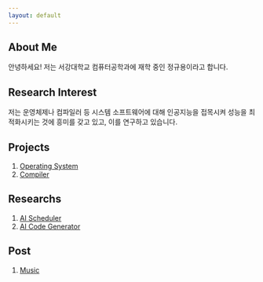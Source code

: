 ```yaml
---
layout: default
---
```


## About Me

안녕하세요! 저는 서강대학교 컴퓨터공학과에 재학 중인 정규용이라고 합니다.

## Research Interest

저는 운영체제나 컴파일러 등 시스템 소프트웨어에 대해 인공지능을 접목시켜 성능을 최적화시키는 것에 흥미를 갖고 있고, 이를 연구하고 있습니다.

## Projects

1. [Operating System](_projects/Operating_System.md)
2. [Compiler](_projects/Compiler.md)

## Researchs

1. [AI Scheduler](_researchs/AI_Scheduler.md)
2. [AI Code Generator](_researchs/AI_Code_Generator.md)

## Post

1. [Music](_posts/music/index.md)

<!--
## Publications

1. F.Bar, J.Doe: Effects of having a placeholder of a name
2. S.Holmes, J.Watson: Consequences of living with a sociopath in London

## Typography

This is a [link](http://google.com). Something *italics* and something **bold**.

Here is a table

Year | Award | Category
-----|-------|--------
2014 | Emmy  | Won Outstanding Lead Actor in a miniseries or a movie
2015 | BAFTA | Nominated for Best Leading Actor for Sherlock
2014 | Satellite | Won Best Actor miniseries or television film

Here is a horizontal rule

---

Here is a blockquote

> To a great mind, nothing is little

## References

* Foo Bar: Head of Department, Placeholder Names, Lorem
* John Doe: Associate Professor, Department of Computer Science, Ipsum

-->